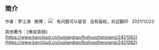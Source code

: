 ## 简介
作者：罗江涛
&nbsp;
微博：
![](images/二维码.png)
&nbsp;
有问题可以留言
&nbsp;
没有版权，欢迎翻印
&nbsp;
2021/12/22

其他著作：《佛说真相》
[https://www.kancloud.cn/luojiangtao/foshuozhenxiang/2421082](https://www.kancloud.cn/luojiangtao/foshuozhenxiang/2421082)
